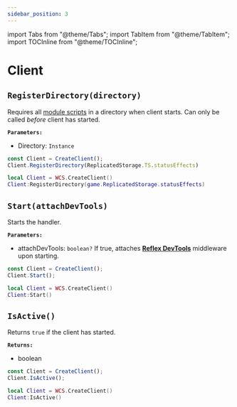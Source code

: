```yaml
---
sidebar_position: 3
---
```


import Tabs from "@theme/Tabs";
import TabItem from "@theme/TabItem";
import TOCInline from "@theme/TOCInline";

# Client

<TOCInline toc={toc} />

## `RegisterDirectory(directory)`
Requires all [module scripts](https://create.roblox.com/docs/reference/engine/classes/ModuleScript) in a directory when client starts.
Can only be called *before* client has started.

**`Parameters:`**
* Directory: `Instance`

<Tabs groupId="languages">
<TabItem value="TypeScript" default>

```ts
const Client = CreateClient();
Client.RegisterDirectory(ReplicatedStorage.TS.statusEffects)
```

</TabItem>
<TabItem value="Luau">

```lua
local Client = WCS.CreateClient()
Client:RegisterDirectory(game.ReplicatedStorage.statusEffects)
```

</TabItem>
</Tabs>

## `Start(attachDevTools)`
Starts the handler.

**`Parameters:`**
* attachDevTools: `boolean?` If true, attaches [**Reflex DevTools**](https://github.com/jackTabsCode/reflex-devtools) middleware upon starting.

<Tabs groupId="languages">
<TabItem value="TypeScript" default>

```ts
const Client = CreateClient();
Client.Start();
```

</TabItem>
<TabItem value="Luau">

```lua
local Client = WCS.CreateClient()
Client:Start()
```

</TabItem>
</Tabs>

## `IsActive()`
Returns `true` if the client has started.

**`Returns:`**
* boolean

<Tabs groupId="languages">
<TabItem value="TypeScript" default>

```ts
const Client = CreateClient();
Client.IsActive();
```

</TabItem>
<TabItem value="Luau">

```lua
local Client = WCS.CreateClient()
Client:IsActive()
```

</TabItem>
</Tabs>
